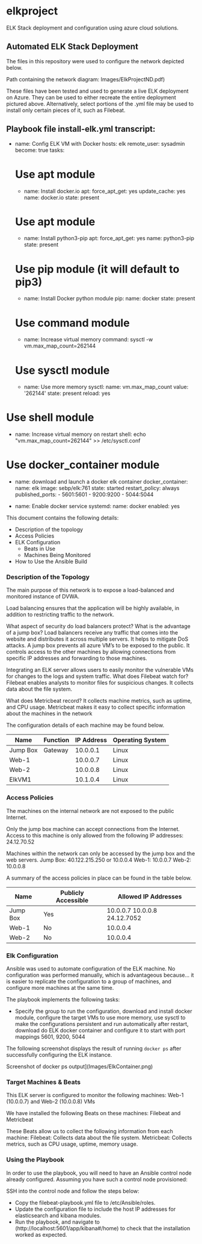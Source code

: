 # elkproject
ELK Stack deployment and configuration using azure cloud solutions. 

## Automated ELK Stack Deployment

The files in this repository were used to configure the network depicted below.

Path containing the network diagram: Images/ElkProjectND.pdf)

These files have been tested and used to generate a live ELK deployment on Azure. They can be used to either recreate the entire deployment pictured above. Alternatively, select portions of the .yml file may be used to install only certain pieces of it, such as Filebeat.

  Playbook file install-elk.yml transcript:
---
- name: Config ELK VM with Docker
  hosts: elk
  remote_user: sysadmin
  become: true
  tasks:
  # Use apt module
  - name: Install docker.io
    apt:
      force_apt_get: yes
      update_cache: yes
      name: docker.io
      state: present

  # Use apt module
  - name: Install python3-pip
    apt:
      force_apt_get: yes
      name: python3-pip
      state: present

  # Use pip module (it will default to pip3)
  - name: Install Docker python module
    pip:
      name: docker
      state: present

  # Use command module
  - name: Increase virtual memory
    command: sysctl -w vm.max_map_count=262144

  # Use sysctl module
  - name: Use more memory
    sysctl:
      name: vm.max_map_count
      value: '262144'
      state: present
      reload: yes

# Use shell module
  - name: Increase virtual memory on restart
    shell: echo "vm.max_map_count=262144" >> /etc/sysctl.conf

  # Use docker_container module
  - name: download and launch a docker elk container
    docker_container:
      name: elk
      image: sebp/elk:761
      state: started
      restart_policy: always
      published_ports:
        - 5601:5601
        - 9200:9200
        - 5044:5044

  - name: Enable docker service
    systemd:
      name: docker
      enabled: yes


This document contains the following details:
- Description of the topology 
- Access Policies
- ELK Configuration
  - Beats in Use
  - Machines Being Monitored
- How to Use the Ansible Build	


### Description of the Topology

The main purpose of this network is to expose a load-balanced and monitored instance of DVWA.

Load balancing ensures that the application will be highly available, in addition to restricting traffic to the network.

What aspect of security do load balancers protect? What is the advantage of a jump box?
Load balancers receive any traffic that comes into the website and distributes it across multiple servers. It helps to mitigate DoS attacks. 
A jump box prevents all azure VM’s to be exposed to the public. It controls access to the other machines by allowing connections from specific IP addresses and forwarding to those machines.

Integrating an ELK server allows users to easily monitor the vulnerable VMs for changes to the logs and system traffic.
What does Filebeat watch for? 
Filebeat enables analysts to monitor files for suspicious changes. It collects data about the file system.

What does Metricbeat record?
It collects machine metrics, such as uptime, and CPU usage. Metricbeat makes it easy to collect specific information about the machines in the network

The configuration details of each machine may be found below.

| Name     | Function | IP Address | Operating System |
|----------|----------|------------|------------------|
| Jump Box | Gateway  | 10.0.0.1   | Linux            |
| Web-1    |          | 10.0.0.7   | Linux            |
| Web-2    |          | 10.0.0.8   | Linux            |
| ElkVM1   |          | 10.1.0.4   | Linux            |

### Access Policies

The machines on the internal network are not exposed to the public Internet. 

Only the jump box machine can accept connections from the Internet. Access to this machine is only allowed from the following IP addresses:
24.12.70.52

Machines within the network can only be accessed by the jump box and the web servers.
Jump Box: 40.122.215.250 or 10.0.0.4
Web-1: 10.0.0.7
Web-2: 10.0.0.8

A summary of the access policies in place can be found in the table below.

| Name     | Publicly Accessible | Allowed IP Addresses         |
|----------|---------------------|------------------------------|
| Jump Box | Yes                 | 10.0.0.7 10.0.0.8 24.12.7052 |
| Web-1    | No                  | 10.0.0.4                     |
| Web-2    | No                  | 10.0.0.4                     |

### Elk Configuration

Ansible was used to automate configuration of the ELK machine. No configuration was performed manually, which is advantageous because... it is easier to replicate the configuration to a group of machines, and configure more machines at the same time. 

The playbook implements the following tasks:
- Specify the group to run the configuration, download and install docker module, configure the target VMs to use more memory, use sysctl to make the configurations persistent and run automatically after restart, download do ELK docker container and configure it to start with port mappings 5601, 9200, 5044

The following screenshot displays the result of running `docker ps` after successfully configuring the ELK instance.

Screenshot of docker ps output](Images/ElkContainer.png)

### Target Machines & Beats
This ELK server is configured to monitor the following machines: 
Web-1 (10.0.0.7) and Web-2 (10.0.0.8) VMs

We have installed the following Beats on these machines:
Filebeat and Metricbeat

These Beats allow us to collect the following information from each machine:
Filebeat: Collects data about the file system.
Metricbeat: Collects metrics, such as CPU usage, uptime, memory usage.

### Using the Playbook
In order to use the playbook, you will need to have an Ansible control node already configured. Assuming you have such a control node provisioned: 

SSH into the control node and follow the steps below:
- Copy the filebeat-playbook.yml file to /etc/Ansible/roles.
- Update the configuration file to include the host IP addresses for elasticsearch and kibana modules.
- Run the playbook, and navigate to (http://localhost:5601/app/kibana#/home) to check that the installation worked as expected.




